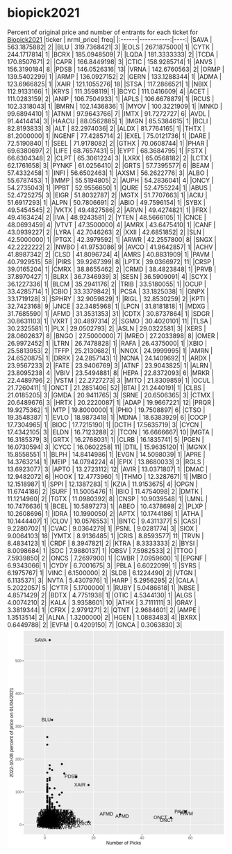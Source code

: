 # biopick2021
Percent of original price and number of entrants for each ticket for [Biopick2021](https://twitter.com/hashtag/Biopick2021)
|ticker |  nrml_price| freq|
|:------|-----------:|----:|
|SAVA   | 563.1875882|    2|
|BLU    | 319.7368421|    3|
|EOLS   | 267.1875000|    1|
|CYTK   | 244.1717814|    1|
|BCRX   | 185.0948509|    7|
|LQDA   | 181.3333333|    2|
|TCDA   | 170.8507671|    2|
|CAPR   | 166.8449198|    3|
|CTIC   | 158.9285714|    1|
|ANVS   | 156.3190184|    8|
|PDSB   | 146.0526316|   13|
|VRNA   | 142.6760563|    2|
|ORMP   | 139.5402299|    1|
|ARMP   | 136.0927152|    2|
|GERN   | 133.1288344|    1|
|ADMA   | 123.6966825|    1|
|XAIR   | 121.1055276|   18|
|STSA   | 117.2866521|    1|
|NBIX   | 112.9133166|    1|
|KRYS   | 111.3598119|    1|
|BCYC   | 111.0416609|    4|
|ACET   | 111.0283159|    2|
|ANIP   | 106.7504933|    1|
|APLS   | 106.6678879|    1|
|RCUS   | 102.3318043|    1|
|BMRN   | 102.1436836|    1|
|MYOV   | 100.3221909|    1|
|MNKD   |  99.6894410|    1|
|ATNM   |  97.9643766|    7|
|IMTX   |  91.7272727|    6|
|AVDL   |  91.4414414|    3|
|HAACU  |  88.0562885|    1|
|IMGN   |  85.5384615|    1|
|BCLI   |  82.8193833|    3|
|ALT    |  82.2974036|    2|
|ALDX   |  81.7764165|    1|
|THTX   |  81.2000000|    1|
|NGENF  |  77.4285714|    2|
|EXEL   |  75.0121736|    1|
|DARE   |  72.5190840|    1|
|SEEL   |  71.9178082|    2|
|GTHX   |  70.0608744|    1|
|PHAR   |  69.6380697|    2|
|LIFE   |  68.7657431|    5|
|EYPT   |  68.3684795|    1|
|FSTX   |  66.6304348|    2|
|CLPT   |  65.3061224|    3|
|LXRX   |  65.0568182|    2|
|LCTX   |  62.1761658|    3|
|PYNKF  |  61.0256410|    2|
|GRTS   |  57.7395577|    6|
|BEAM   |  57.4332458|    1|
|INFI   |  56.6502463|    1|
|AXSM   |  56.2622776|    3|
|ALBO   |  55.6787453|    1|
|IMMP   |  55.5194805|    2|
|AUPH   |  54.2836041|    4|
|ONCY   |  54.2735043|    1|
|PPBT   |  52.9556650|    1|
|QURE   |  52.4755224|    1|
|ABUS   |  52.4725275|    3|
|EIGR   |  51.8032787|    2|
|MGTX   |  51.7707663|    1|
|ACIU   |  51.6917293|    1|
|ALPN   |  50.7806691|    2|
|ABIO   |  49.7596154|    1|
|SYBX   |  49.5454545|    2|
|VKTX   |  49.4827586|    2|
|ARVN   |  49.4274821|    1|
|IFRX   |  49.4163424|    2|
|IVA    |  48.9243581|    2|
|YTEN   |  48.5666105|    1|
|CNCE   |  48.0693459|    4|
|VTVT   |  47.3500000|    4|
|AMRX   |  43.6475410|    1|
|CANF   |  43.0939227|    2|
|LYRA   |  42.7046263|    2|
|XXII   |  42.6851852|    2|
|SLN    |  42.5000000|    1|
|PTGX   |  42.3979592|    1|
|ARWR   |  42.2557800|    8|
|SNGX   |  42.2222222|    2|
|NWBO   |  41.9753086|    9|
|AVCO   |  41.9642857|    1|
|ACHV   |  41.8987342|    2|
|CLSD   |  41.8096724|    4|
|AMRS   |  40.8831909|    1|
|PAVM   |  40.7929515|   58|
|PIRS   |  39.9267399|    8|
|LPTX   |  39.0366972|   11|
|CRSP   |  39.0165204|    1|
|CMRX   |  38.8655462|    2|
|CRMD   |  38.4823848|    1|
|PRVB   |  37.8970427|    1|
|BLRX   |  36.7346939|    3|
|SESN   |  36.5909091|    4|
|SCYX   |  36.1227336|    1|
|BLCM   |  35.2941176|    2|
|TRIB   |  33.5180055|    1|
|OCUP   |  33.4285714|    1|
|CBIO   |  33.3379842|    1|
|PCSA   |  33.1825038|    1|
|GNPX   |  33.1719128|    3|
|SPHRY  |  32.9059829|    1|
|RIGL   |  32.8530259|    2|
|KPTI   |  32.7423168|    9|
|JNCE   |  32.3485968|    1|
|LPCN   |  31.8181818|    1|
|MDXG   |  31.7685590|    1|
|AFMD   |  31.3531353|   31|
|CDTX   |  30.8737864|    1|
|SDGR   |  30.8631103|    1|
|VXRT   |  30.4897314|    2|
|SGMO   |  30.4020101|   11|
|TLSA   |  30.2325581|    1|
|PLX    |  29.0502793|    2|
|ASLN   |  29.0322581|    3|
|XERS   |  28.0602637|    8|
|BNGO   |  27.5000000|    7|
|MREO   |  27.2033898|    8|
|OMER   |  26.9972452|    1|
|LTRN   |  26.7478828|    1|
|RAFA   |  26.4375000|    1|
|XBIO   |  25.5813953|    2|
|TFFP   |  25.2130682|    1|
|NNOX   |  24.9999995|    1|
|AMRN   |  24.6520875|    1|
|DRRX   |  24.2857143|    1|
|NCNA   |  24.1409692|    1|
|ARDX   |  23.9567233|    2|
|FATE   |  23.9406769|    3|
|ATNF   |  23.9043825|    1|
|ALRN   |  23.8095238|    4|
|VBIV   |  23.5494881|    8|
|HEPA   |  22.8372093|    6|
|MRKR   |  22.4489796|    2|
|VSTM   |  22.2727273|    3|
|MITO   |  21.8309859|    1|
|OCUL   |  21.7260411|    1|
|ONCT   |  21.2851406|   52|
|BTAI   |  21.2440191|    1|
|CLBS   |  21.0185205|    3|
|GMDA   |  20.9411765|    3|
|SRNE   |  20.6506365|    3|
|CTMX   |  20.6489676|    3|
|HRTX   |  20.2220087|    1|
|ADAP   |  19.9667221|   12|
|PRQR   |  19.9275362|    1|
|MTP    |  19.8000000|    1|
|PHIO   |  19.7508897|    6|
|CTSO   |  19.3548387|    1|
|EVLO   |  18.9873418|    1|
|MDNA   |  18.6383929|    6|
|COCP   |  17.7304965|    1|
|BIOC   |  17.7215190|    1|
|DCTH   |  17.5635719|    3|
|CYCN   |  17.4342105|    3|
|ELDN   |  16.7123288|    2|
|TCON   |  16.6666667|   10|
|MGTA   |  16.3185379|    3|
|GRTX   |  16.2768031|    1|
|CLRB   |  16.1835741|    5|
|PGEN   |  16.0730594|    3|
|CYCC   |  16.0602258|   11|
|DTIL   |  15.9635120|    1|
|MGNX   |  15.8558551|    1|
|BLPH   |  14.8414986|    1|
|EVGN   |  14.5098039|    1|
|APRE   |  14.3763214|    1|
|MEIP   |  14.0794224|    4|
|EPIX   |  13.8680033|    3|
|RGLS   |  13.6923077|    3|
|APTO   |  13.2723112|   12|
|AVIR   |  13.0371807|    1|
|DMAC   |  12.9482072|    6|
|HOOK   |  12.4773960|    1|
|THMO   |  12.3287671|    1|
|MBIO   |  12.1518987|    1|
|SPPI   |  12.1387283|    1|
|KZIA   |  11.9153675|    4|
|OPGN   |  11.6744186|    2|
|SURF   |  11.5005476|    1|
|IBIO   |  11.4754098|    2|
|DMTK   |  11.1214960|    2|
|TGTX   |  11.0980392|    8|
|CNSP   |  10.9039548|    1|
|LMNL   |  10.7476636|    1|
|BCEL   |  10.5897273|    1|
|ABEO   |  10.4378698|    2|
|PLXP   |  10.2608696|    1|
|IDRA   |  10.1990050|    2|
|APTX   |  10.1744186|    1|
|ATHA   |  10.1444407|    1|
|CLOV   |  10.0576553|    1|
|BNTC   |   9.4311377|    5|
|CASI   |   9.2280702|    1|
|CVAC   |   9.0364279|    1|
|PSNL   |   9.0281774|    3|
|SIOX   |   9.0064103|   18|
|YMTX   |   8.9136485|    1|
|CRIS   |   8.8593577|   11|
|TRVN   |   8.4834123|    1|
|CRDF   |   8.3947821|    2|
|KTRA   |   8.3333333|    2|
|BYSI   |   8.0098684|    1|
|SDC    |   7.9880137|    1|
|OBSV   |   7.5982533|    2|
|TTOO   |   7.5939850|    2|
|ONCS   |   7.2697900|    1|
|CWBR   |   7.0959600|    1|
|EPGNF  |   6.9343066|    1|
|CYDY   |   6.7001675|    3|
|PBLA   |   6.6022099|    1|
|SYRS   |   6.1975767|    1|
|VINC   |   6.1500000|    2|
|SLDB   |   6.1224490|    2|
|VTGN   |   6.1135371|    3|
|NVTA   |   5.4307976|    1|
|HARP   |   5.2956295|    2|
|CALA   |   5.2022057|    5|
|CYTR   |   5.1700000|    1|
|RUBY   |   5.0486618|    1|
|NBSE   |   4.8571429|    2|
|BDTX   |   4.7751938|    1|
|OTIC   |   4.5344130|    1|
|ALGS   |   4.0074210|    2|
|KALA   |   3.9358601|   10|
|ATHX   |   3.7111111|    3|
|GRAY   |   3.3819344|    1|
|CFRX   |   2.9791271|    2|
|QTNT   |   2.9684601|    2|
|AMPE   |   1.3513514|    2|
|ALNA   |   1.3200000|    2|
|HGEN   |   1.0883483|    4|
|BXRX   |   0.6449788|    2|
|EVFM   |   0.4209150|    7|
|GNCA   |   0.3063830|    3|
![retvspicks](biopicks.png?raw=true)
